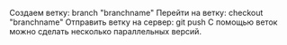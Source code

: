 Создаем ветку: branch "branchname"
Перейти на ветку: checkout "branchname"
Отправить ветку на сервер: git push
С помощью веток можно сделать несколько параллельных версий.
